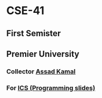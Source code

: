 # CSE-41
## First Semister
## Premier University
### Collector [Assad Kamal](https://www.facebook.com/assad.kamal007)
### For [ICS (Programming slides)](https://github.com/Hafiz-Sakib/PUC-ICS-Slides.git)

